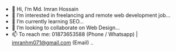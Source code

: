 - 👋 Hi, I’m Md. Imran Hossain
- 👀 I’m interested in freelancing and remote web development job...
- 🌱 I’m currently learning SEO...
- 💞️ I’m looking to collaborate on Web Design...
- 📫 To reach me: 01873653588 (Phone / Whatsapp) | imranhm071@gmail.com (Email) ..
<!---
imran173/imran173 is a ✨ special ✨ repository because its `README.md` (this file) appears on your GitHub profile.
You can click the Preview link to take a look at your changes.
--->
